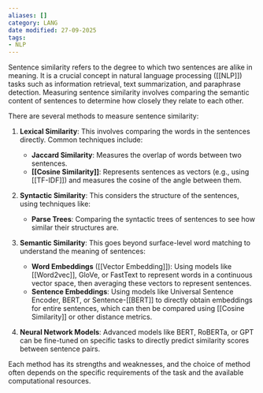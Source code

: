 ```yaml
---
aliases: []
category: LANG
date modified: 27-09-2025
tags:
- NLP
---
```

Sentence similarity refers to the degree to which two sentences are alike in meaning. It is a crucial concept in natural language processing ([[NLP]]) tasks such as information retrieval, text summarization, and paraphrase detection. Measuring sentence similarity involves comparing the semantic content of sentences to determine how closely they relate to each other.

There are several methods to measure sentence similarity:

1. **Lexical Similarity**: This involves comparing the words in the sentences directly. Common techniques include:
   - **Jaccard Similarity**: Measures the overlap of words between two sentences.
   - **[[Cosine Similarity]]**: Represents sentences as vectors (e.g., using [[TF-IDF]]) and measures the cosine of the angle between them.

2. **Syntactic Similarity**: This considers the structure of the sentences, using techniques like:
   - **Parse Trees**: Comparing the syntactic trees of sentences to see how similar their structures are.

3. **Semantic Similarity**: This goes beyond surface-level word matching to understand the meaning of sentences:
   - **Word Embeddings** ([[Vector Embedding]]): Using models like [[Word2vec]], GloVe, or FastText to represent words in a continuous vector space, then averaging these vectors to represent sentences.
   - **Sentence Embeddings**: Using models like Universal Sentence Encoder, BERT, or Sentence-[[BERT]] to directly obtain embeddings for entire sentences, which can then be compared using [[Cosine Similarity]] or other distance metrics.

4. **Neural Network Models**: Advanced models like BERT, RoBERTa, or GPT can be fine-tuned on specific tasks to directly predict similarity scores between sentence pairs.



Each method has its strengths and weaknesses, and the choice of method often depends on the specific requirements of the task and the available computational resources.